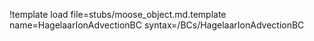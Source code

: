 !template load file=stubs/moose_object.md.template name=HagelaarIonAdvectionBC syntax=/BCs/HagelaarIonAdvectionBC